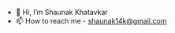 - 👋 Hi, I’m Shaunak Khatavkar
- 📫 How to reach me - shaunak14k@gmail.com

<!---
shaunak14k/shaunak14k is a ✨ special ✨ repository because its `README.md` (this file) appears on your GitHub profile.
You can click the Preview link to take a look at your changes.
--->
